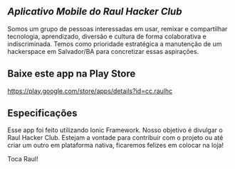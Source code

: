 *Aplicativo Mobile do Raul Hacker Club*
--------------------------------------------

Somos um grupo de pessoas interessadas em usar, remixar e compartilhar tecnologia, aprendizado, diversão e cultura de forma colaborativa e indiscriminada.
Temos como prioridade estratégica a manutenção de um hackerspace em Salvador/BA para concretizar essas aspirações.


**Baixe este app na Play Store**
-----------------------

https://play.google.com/store/apps/details?id=cc.raulhc


**Especificações**
-----------------------

Esse app foi feito utilizando Ionic Framework. Nosso objetivo é divulgar o Raul Hacker Club.
Estejam a vontade para contribuir com o projeto ou até criar um outro em plataforma nativa, ficaremos felizes em colocar na loja!

Toca Raul!
